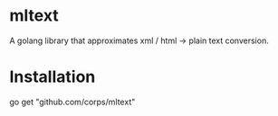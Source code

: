 mltext
======

A golang library that approximates xml / html -> plain text conversion.

Installation
============

go get "github.com/corps/mltext"
